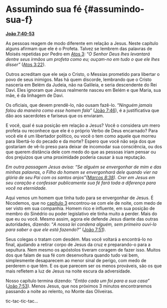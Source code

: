 # Assumindo sua fé {#assumindo-sua-f}

[**João 7:40-53**](http://bibliaonline.com.br/acf/jo/7/40-53)

As pessoas reagem de modo diferente em relação a Jesus. Neste capítulo alguns afirmam que ele é o Profeta. Talvez se lembrem das palavras de Moisés repetidas por Pedro em [Atos 3](http://bibliaonline.com.br/acf/atos/3): “_O Senhor Deus lhes levantará dentre seus irmãos um profeta como eu; ouçam-no em tudo o que ele lhes disser”_ ([Atos 3:22](http://bibliaonline.com.br/acf/atos/3/22)).

Outros acreditam que ele seja o Cristo, o Messias prometido para libertar o povo de seus inimigos. Mas há quem discorde, lembrando que o Cristo nasceria em Belém da Judeia, não na Galileia, e seria descendente do Rei Davi. Eles ignoram que Jesus realmente nasceu em Belém e que Maria, sua mãe, é da linhagem de Davi.

Os oficiais, que devem prendê-lo, não ousam fazê-lo. “_Ninguém jamais falou da maneira como esse homem fala”_ ([João 7:46](http://bibliaonline.com.br/acf/jo/7/46)), é a justificativa que dão aos sacerdotes e fariseus que os enviaram.

E você, qual é sua posição em relação a Jesus? Você o considera um mero profeta ou reconhece que ele é o próprio Verbo de Deus encarnado? Para você ele é um libertador político, ou você o tem como aquele que morreu para libertá-lo do pecado e da morte? Espero que você não seja dos que gostariam de vê-lo preso para deixar de incomodar sua consciência, ou dos que querem distância dele com medo do que as pessoas iriam pensar ou dos prejuízos que uma proximidade poderia causar à sua reputação.

_Em outra passagem Jesus avisa: “Se alguém se envergonhar de mim e das minhas palavras, o Filho do homem se envergonhará dele quando vier na glória de seu Pai com os santos anjos”(_[_Marcos 8:38_](http://bibliaonline.com.br/acf/mc/8/38)_). Crer em Jesus em seu coração e confessar publicamente sua fé fará toda a diferença para você na eternidade._

Aqui vemos um homem que tinha tudo para se envergonhar de Jesus. É Nicodemos, que no [capítulo 3](http://bibliaonline.com.br/acf/jo/3) encontrou-se com ele de noite, com medo de ser visto em sua companhia. Homem rico e influente, em sua posição de membro do Sinédrio ou poder legislativo ele tinha muito a perder. Mais do que eu ou você. Mesmo assim, agora ele defende Jesus diante das outras autoridades, dizendo: “_A nossa lei condena alguém, sem primeiro ouvi-lo para saber o que ele está fazendo?”_ ([João 7:51](http://bibliaonline.com.br/acf/jo/7/51)).

Seus colegas o tratam com desdém. Mas você voltará a encontrá-lo no final, ajudando a retirar corpo de Jesus da cruz e preparando-o para a sepultura. Nem mesmo os apóstolos tiveram coragem de fazer isso. Muitos dos que falam de sua fé com desenvoltura quando tudo vai bem, simplesmente desaparecem ao menor sinal de perigo, com medo de perderem o que têm. E os que parecem ser os menos prováveis, são os que mais refletem a luz de Jesus na noite escura da adversidade.

Nosso capítulo termina dizendo: “_Então cada um foi para a sua casa”_ ([João 7:53](http://bibliaonline.com.br/acf/jo/7/53)). Menos Jesus, que nos próximos 3 minutos encontraremos passando a noite ao relento, no Monte das Oliveiras.

tic-tac-tic-tac...